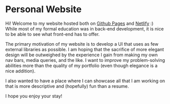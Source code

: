 # Personal Website

Hi! Welcome to my website hosted both on [Github Pages](https://narnian12.github.io) and [Netlify](https://ps-portfolio.netlify.app/) :) While most of my formal education was in back-end development, it is nice to be able to see what front-end has to offer.

The primary motivation of my website is to develop a UI that uses as few external libraries as possible. I am hoping that the sacrifice of more
elegant design will be outweighed by the experience I gain from making my own nav bars, media queries, and the like. I want to improve my problem-solving
abilities more than the quality of my portfolio (even though elegance is a nice addition).

I also wanted to have a place where I can showcase all that I am working on that is more descriptive and (hopefully) fun than a resume.

I hope you enjoy your stay!
